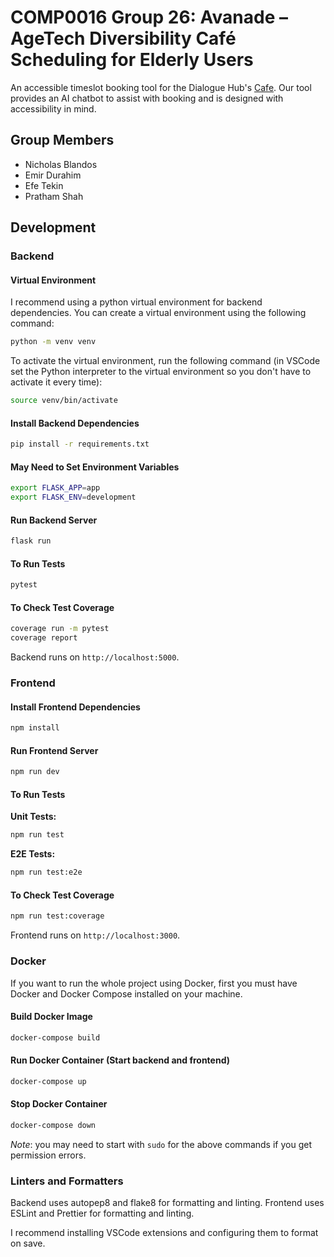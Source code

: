 # COMP0016 Group 26: Avanade – AgeTech Diversibility Café Scheduling for Elderly Users​

An accessible timeslot booking tool for the Dialogue Hub's [Cafe](https://dialoguehub.co.uk/dialogue-cafe). Our tool provides an AI chatbot to assist with booking and is designed with accessibility in mind.

## Group Members

- Nicholas Blandos
- Emir Durahim
- Efe Tekin
- Pratham Shah

## Development

### Backend

#### Virtual Environment

I recommend using a python virtual environment for backend dependencies. You can create a virtual environment using the following command:

```bash
python -m venv venv
```

To activate the virtual environment, run the following command (in VSCode set the Python interpreter to the virtual environment so you don't have to activate it every time):

```bash
source venv/bin/activate
```

#### Install Backend Dependencies

```bash
pip install -r requirements.txt
```

#### May Need to Set Environment Variables

```bash
export FLASK_APP=app
export FLASK_ENV=development
```

#### Run Backend Server

```bash
flask run
```

#### To Run Tests

```bash
pytest
```

#### To Check Test Coverage

```bash
coverage run -m pytest
coverage report
```

Backend runs on `http://localhost:5000`.

### Frontend

#### Install Frontend Dependencies

```bash
npm install
```

#### Run Frontend Server

```bash
npm run dev
```

#### To Run Tests

**Unit Tests:**

```bash
npm run test
```

**E2E Tests:**

```bash
npm run test:e2e
```
#### To Check Test Coverage

```bash
npm run test:coverage
```

Frontend runs on `http://localhost:3000`.

### Docker

If you want to run the whole project using Docker, first you must have Docker and Docker Compose installed on your machine.

#### Build Docker Image

```bash
docker-compose build
```

#### Run Docker Container (Start backend and frontend)

```bash
docker-compose up
```

#### Stop Docker Container

```bash
docker-compose down
```

_Note_: you may need to start with `sudo` for the above commands if you get permission errors.

### Linters and Formatters

Backend uses autopep8 and flake8 for formatting and linting.
Frontend uses ESLint and Prettier for formatting and linting.

I recommend installing VSCode extensions and configuring them to format on save.
